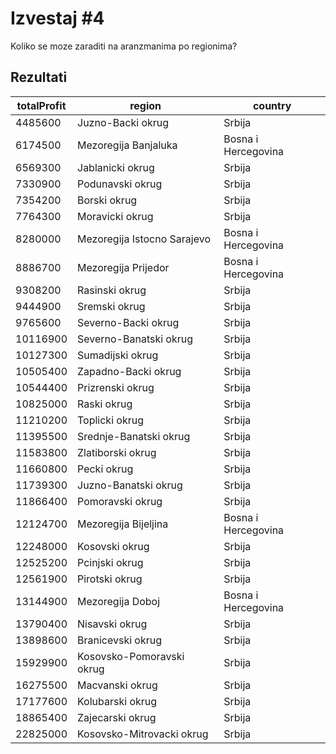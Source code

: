 # Izvestaj #4

Koliko se moze zaraditi na aranzmanima po regionima?

## Rezultati

| totalProfit | region                      | country             |
| ----------- | --------------------------- | ------------------- |
| 4485600     | Juzno-Backi okrug           | Srbija              |
| 6174500     | Mezoregija Banjaluka        | Bosna i Hercegovina |
| 6569300     | Jablanicki okrug            | Srbija              |
| 7330900     | Podunavski okrug            | Srbija              |
| 7354200     | Borski okrug                | Srbija              |
| 7764300     | Moravicki okrug             | Srbija              |
| 8280000     | Mezoregija Istocno Sarajevo | Bosna i Hercegovina |
| 8886700     | Mezoregija Prijedor         | Bosna i Hercegovina |
| 9308200     | Rasinski okrug              | Srbija              |
| 9444900     | Sremski okrug               | Srbija              |
| 9765600     | Severno-Backi okrug         | Srbija              |
| 10116900    | Severno-Banatski okrug      | Srbija              |
| 10127300    | Sumadijski okrug            | Srbija              |
| 10505400    | Zapadno-Backi okrug         | Srbija              |
| 10544400    | Prizrenski okrug            | Srbija              |
| 10825000    | Raski okrug                 | Srbija              |
| 11210200    | Toplicki okrug              | Srbija              |
| 11395500    | Srednje-Banatski okrug      | Srbija              |
| 11583800    | Zlatiborski okrug           | Srbija              |
| 11660800    | Pecki okrug                 | Srbija              |
| 11739300    | Juzno-Banatski okrug        | Srbija              |
| 11866400    | Pomoravski okrug            | Srbija              |
| 12124700    | Mezoregija Bijeljina        | Bosna i Hercegovina |
| 12248000    | Kosovski okrug              | Srbija              |
| 12525200    | Pcinjski okrug              | Srbija              |
| 12561900    | Pirotski okrug              | Srbija              |
| 13144900    | Mezoregija Doboj            | Bosna i Hercegovina |
| 13790400    | Nisavski okrug              | Srbija              |
| 13898600    | Branicevski okrug           | Srbija              |
| 15929900    | Kosovsko-Pomoravski okrug   | Srbija              |
| 16275500    | Macvanski okrug             | Srbija              |
| 17177600    | Kolubarski okrug            | Srbija              |
| 18865400    | Zajecarski okrug            | Srbija              |
| 22825000    | Kosovsko-Mitrovacki okrug   | Srbija              |

